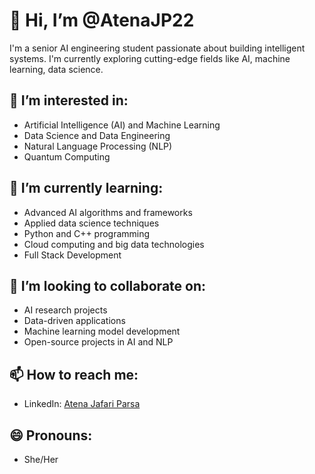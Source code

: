 # 👋 Hi, I’m @AtenaJP22

I'm a senior AI engineering student passionate about building intelligent systems. I'm currently exploring cutting-edge fields like AI, machine learning, data science.

## 👀 I’m interested in:
- Artificial Intelligence (AI) and Machine Learning
- Data Science and Data Engineering
- Natural Language Processing (NLP)
- Quantum Computing

## 🌱 I’m currently learning:
- Advanced AI algorithms and frameworks
- Applied data science techniques
- Python and C++ programming
- Cloud computing and big data technologies
- Full Stack Development

## 💞️ I’m looking to collaborate on:
- AI research projects
- Data-driven applications
- Machine learning model development
- Open-source projects in AI and NLP

## 📫 How to reach me:
- LinkedIn: [Atena Jafari Parsa](https://www.linkedin.com/in/atena-jafari-parsa/)

## 😄 Pronouns:
- She/Her


<!---
AtenaJP22/AtenaJP22 is a ✨ special ✨ repository because its `README.md` (this file) appears on your GitHub profile.
You can click the Preview link to take a look at your changes.
--->
